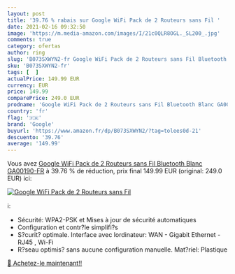 ```yaml
---
layout: post
title: '39.76 % rabais sur Google WiFi Pack de 2 Routeurs sans Fil '
date: 2021-02-16 09:32:50
image: 'https://m.media-amazon.com/images/I/21c0QLR8OGL._SL200_.jpg'
comments: true
category: ofertas
author: ring
slug: 'B073SXWYN2-fr Google WiFi Pack de 2 Routeurs sans Fil Bluetooth Blanc...'
sku: 'B073SXWYN2-fr'
tags: [  ]
actualPrice: 149.99 EUR
currency: EUR
price: 149.99
comparePrice: 249.0 EUR
prodname: 'Google WiFi Pack de 2 Routeurs sans Fil Bluetooth Blanc GA00190-FR'
country: 'fr'
flag: '🇫🇷'
brand: 'Google'
buyurl: 'https://www.amazon.fr/dp/B073SXWYN2/?tag=tolees0d-21'
descuento: '39.76'
average: '149.99'
---
```


Vous avez [Google WiFi Pack de 2 Routeurs sans Fil Bluetooth Blanc GA00190-FR](https://www.amazon.fr/dp/B073SXWYN2/?tag=tolees0d-21)  à  39.76 % de réduction, prix final  149.99 EUR (original: 249.0 EUR) ici:

[![Google WiFi Pack de 2 Routeurs sans Fil ](https://m.media-amazon.com/images/I/21c0QLR8OGL._SL200_.jpg)](https://www.amazon.fr/dp/B073SXWYN2/?tag=tolees0d-21)

ℹ️:

- Sécurité: WPA2-PSK et Mises à jour de sécurité automatiques
- Configuration et contr?le simplifi?s
- S?curit? optimale. Interface avec lordinateur: WAN - Gigabit Ethernet - RJ45 , Wi-Fi
- R?seau optimis? sans aucune configuration manuelle. Mat?riel: Plastique

[🛒 Achetez-le maintenant!!](https://www.amazon.fr/dp/B073SXWYN2/?tag=tolees0d-21)
